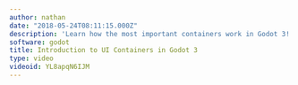 ```yaml
---
author: nathan
date: "2018-05-24T08:11:15.000Z"
description: 'Learn how the most important containers work in Godot 3! '
software: godot
title: Introduction to UI Containers in Godot 3
type: video
videoid: YL8apqN6IJM
---
```

